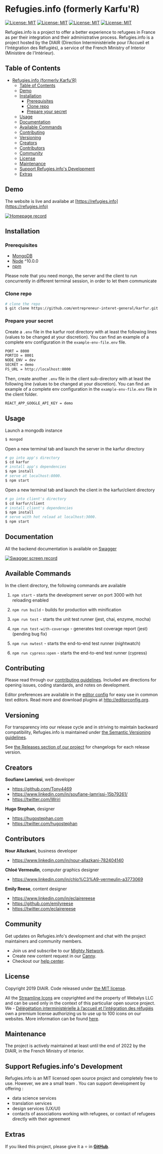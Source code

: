 # Refugies.info (formerly Karfu'R)

[![License: MIT](https://img.shields.io/badge/License-MIT-yellow.svg)](https://opensource.org/licenses/MIT)
[![License: MIT](https://img.shields.io/badge/Programme-Entrepreneurs_d'intérêt_général-blue.svg)](https://entrepreneur-interet-general.etalab.gouv.fr)
[![License: MIT](https://img.shields.io/badge/Promo-2019-blueviolet.svg)](https://entrepreneur-interet-general.etalab.gouv.fr/defis.html)
[![License: MIT](https://img.shields.io/badge/Défi-Karfu'R-success.svg)](https://entrepreneur-interet-general.etalab.gouv.fr/defis/2019/karfur.html)

Refugies.info is a project to offer a better experience to refugees in France as per their integration and their administrative process. Refugies.info is a project hosted by the DIAIR (Direction Interministérielle pour l'Accueil et l'Intégration des Réfugiés), a service of the French Ministry of Interior (Ministère de l'Intérieur).

## Table of Contents

- [Refugies.info (formerly Karfu'R)](#refugiesinfo-formerly-karfur)
  - [Table of Contents](#table-of-contents)
  - [Demo](#demo)
  - [Installation](#installation)
    - [Prerequisites](#prerequisites)
    - [Clone repo](#clone-repo)
    - [Prepare your secret](#prepare-your-secret)
  - [Usage](#usage)
  - [Documentation](#documentation)
  - [Available Commands](#available-commands)
  - [Contributing](#contributing)
  - [Versioning](#versioning)
  - [Creators](#creators)
  - [Contributors](#contributors)
  - [Community](#community)
  - [License](#license)
  - [Maintenance](#maintenance)
  - [Support Refugies.info's Development](#support-refugiesinfos-development)
  - [Extras](#extras)

## Demo

The website is live and availabe at [https://refugies.info](https://refugies.info)

[![Homepage record](https://img.youtube.com/vi/o_qg4pDW0v8/0.jpg)](https://www.youtube.com/watch?v=o_qg4pDW0v8)

## Installation

### Prerequisites

- [MongoDB](https://treehouse.github.io/installation-guides/mac/mongo-mac.html)
- [Node](https://nodejs.org/en/download/) ^10.0.0
- [npm](https://nodejs.org/en/download/package-manager/)

Please note that you need mongo, the server and the client to run concurrently in different terminal session, in order to let them communicate

### Clone repo

```bash
# clone the repo
$ git clone https://github.com/entrepreneur-interet-general/karfur.git
```

### Prepare your secret

Create a `.env` file in the karfur root directory with at least the following lines (values to be changed at your discretion). You can find an example of a complete env configuration in the `example-env-file.env` file.

```bash
PORT = 8000
PORTIO = 8001
NODE_ENV = dev
SECRET = demo
FS_URL = http://localhost:8000
```

Then, create another `.env` file in the client sub-directory with at least the following line (values to be changed at your discretion). You can find an example of a complete env configuration in the `example-env-file.env` file in the client folder.

```bash
REACT_APP_GOOGLE_API_KEY = demo
```

## Usage

Launch a mongodb instance

```bash
$ mongod
```

Open a new terminal tab and launch the server in the karfur directory

```bash
# go into app's directory
$ cd karfur
# install app's dependencies
$ npm install
# serve at localhost:8000.
$ npm start
```

Open a new terminal tab and launch the client in the karfur/client directory

```bash
# go into client's directory
$ cd karfur/client
# install client's dependencies
$ npm install
# serve with hot reload at localhost:3000.
$ npm start
```

## Documentation

All the backend documentation is available on [Swagger](https://app.swaggerhub.com/apis-docs/DIAIR/Refugies.info/1.0.0)

[![Swagger screen record](https://img.youtube.com/vi/wx0mL7NG9VA/0.jpg)](https://www.youtube.com/watch?v=wx0mL7NG9VA)

## Available Commands

In the client directory, the following commands are available

1. `npm start` - starts the development server on port 3000 with hot reloading enabled

2. `npm run build` - builds for production with minification

3. `npm run test` - starts the unit test runner (jest, chai, enzyme, mocha)

4. `npm run test-with-coverage` - generates test coverage report (jest) (pending bug fix)

5. `npm run nwtest` - starts the end-to-end test runner (nightwatch)

6. `npm run cypress:open` - starts the end-to-end test runner (cypress)

## Contributing

Please read through our [contributing guidelines](https://github.com/entrepreneur-interet-general/karfur/blob/master/CONTRIBUTING.md). Included are directions for opening issues, coding standards, and notes on development.

Editor preferences are available in the [editor config](https://github.com/entrepreneur-interet-general/karfur/blob/master/.editorconfig) for easy use in common text editors. Read more and download plugins at <http://editorconfig.org>.

## Versioning

For transparency into our release cycle and in striving to maintain backward compatibility, Refugies.info is maintained under [the Semantic Versioning guidelines](http://semver.org/).

See [the Releases section of our project](https://github.com/entrepreneur-interet-general/karfur/releases) for changelogs for each release version.

## Creators

**Soufiane Lamrissi**, web developer

- <https://github.com/Tony4469>
- <https://www.linkedin.com/in/soufiane-lamrissi-15b79261/>
- <https://twitter.com/Wriri>

**Hugo Stephan**, designer

- <https://hugostephan.com>
- <https://twitter.com/hugostephan>

## Contributors

**Nour Allazkani**, business developer

- <https://www.linkedin.com/in/nour-allazkani-782404140>

**Chloé Vermeulin**, computer graphics designer

- <https://www.linkedin.com/in/chlo%C3%A9-vermeulin-a3773069>

**Emily Reese**, content designer

- <https://www.linkedin.com/in/eclairereese>
- <https://github.com/emilyreese>
- <https://twitter.com/eclairereese>

## Community

Get updates on Refugies.info's development and chat with the project maintainers and community members.

- Join us and subscribe to our [Mighty Network](https://refugies-info.mn.co).
- Create new content request in our [Canny](https://refugies.canny.io).
- Checkout our [help center](https://help.refugies.info/fr/).

## License

Copyright 2019 DIAIR. Code released under [the MIT license](https://github.com/entrepreneur-interet-general/karfur/blob/master/LICENSE.md).

All the [Streamline Icons](https://streamlineicons.com/) are copyrighted and the property of Webalys LLC and can be used only in the context of this particuliar open source project. We - [Délégétation interministérielle à l’accueil et l’intégration des réfugiés](https://accueil-integration-refugies.fr/) own a premium license authorizing us to use up to 100 icons on our websites. More information can be found [here](https://www.notion.so/Premium-License-19ab1e1b9ebb4244b4a4e5c0062d4443).

## Maintenance

The project is actively maintained at least until the end of 2022 by the DIAIR, in the French Ministry of Interior.

## Support Refugies.info's Development

Refugies.info is an MIT licensed open source project and completely free to use. However, we are a small team . You can support development by offering :

- data science services
- translation services
- design services (UX/UI)
- contacts of associations working with refugees, or contact of refugees directly with their agreement

## Extras

If you liked this project, please give it a ⭐ in [**GitHub**](https://github.com/entrepreneur-interet-general/karfur).